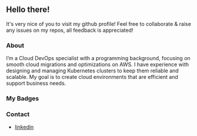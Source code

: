 ## Hello there!

It's very nice of you to visit my github profile!
Feel free to collaborate & raise any issues on my repos, all feedback is appreciated!

### About
I’m a Cloud DevOps specialist with a programming background, focusing on smooth cloud migrations and optimizations on AWS. 
I have experience with designing and managing Kubernetes clusters to keep them reliable and scalable.
My goal is to create cloud environments that are efficient and support business needs.

### My Badges
<!--START_SECTION:badges-->
<!--END_SECTION:badges-->

### Contact
 - [linkedin](https://www.linkedin.com/in/piotr-majewski-691784157/)

<!---
majewski-piotr/majewski-piotr is a ✨ special ✨ repository because its `README.md` (this file) appears on your GitHub profile.
You can click the Preview link to take a look at your changes.
--->
